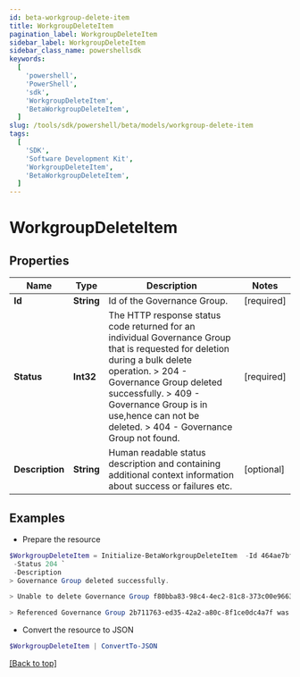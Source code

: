 ```yaml
---
id: beta-workgroup-delete-item
title: WorkgroupDeleteItem
pagination_label: WorkgroupDeleteItem
sidebar_label: WorkgroupDeleteItem
sidebar_class_name: powershellsdk
keywords:
  [
    'powershell',
    'PowerShell',
    'sdk',
    'WorkgroupDeleteItem',
    'BetaWorkgroupDeleteItem',
  ]
slug: /tools/sdk/powershell/beta/models/workgroup-delete-item
tags:
  [
    'SDK',
    'Software Development Kit',
    'WorkgroupDeleteItem',
    'BetaWorkgroupDeleteItem',
  ]
---
```


# WorkgroupDeleteItem

## Properties

| Name | Type | Description | Notes |
| --- | --- | --- | --- |
| **Id** | **String** | Id of the Governance Group. | [required] |
| **Status** | **Int32** | The HTTP response status code returned for an individual Governance Group that is requested for deletion during a bulk delete operation. > 204 - Governance Group deleted successfully. > 409 - Governance Group is in use,hence can not be deleted. > 404 - Governance Group not found. | [required] |
| **Description** | **String** | Human readable status description and containing additional context information about success or failures etc. | [optional] |

## Examples

- Prepare the resource

```powershell
$WorkgroupDeleteItem = Initialize-BetaWorkgroupDeleteItem  -Id 464ae7bf791e49fdb74606a2e4a89635 `
 -Status 204 `
 -Description
> Governance Group deleted successfully.

> Unable to delete Governance Group f80bba83-98c4-4ec2-81c8-373c00e9663b because it is in use.

> Referenced Governance Group 2b711763-ed35-42a2-a80c-8f1ce0dc4a7f was not found.

```

- Convert the resource to JSON

```powershell
$WorkgroupDeleteItem | ConvertTo-JSON
```

[[Back to top]](#)
